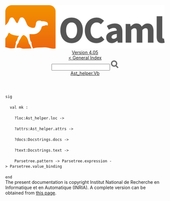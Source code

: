 <!-- ((! set title API !)) ((! set documentation !)) ((! set api !)) ((! set nobreadcrumb !)) -->
<div class="api"><header><nav class="toc brand"><a class="brand" href="https://ocaml.org/"><img src="colour-logo-gray.svg" class="svg" alt="OCaml"></a></nav><nav class="toc"><div class="toc_version"><a href="/docs" id="version-select">Version 4.05</a></div><a href="index.html">&lt; General Index</a><div class="api_search"><input type="text" name="apisearch" id="api_search" oninput="mySearch(false);" onkeypress="this.oninput();" onclick="this.oninput();" onpaste="this.oninput();">
<img src="search_icon.svg" alt="Search" class="svg" onclick="mySearch(false)"></div>
<div id="search_results"></div><div class="toc_title"><a href="Ast_helper.Vb.html">Ast_helper.Vb</a></div><ul></ul></nav></header>
<code class="code"><span class="keyword">sig</span><br>
&nbsp;&nbsp;<span class="keyword">val</span>&nbsp;mk&nbsp;:<br>
&nbsp;&nbsp;&nbsp;&nbsp;?loc:<span class="constructor">Ast_helper</span>.loc&nbsp;<span class="keywordsign">-&gt;</span><br>
&nbsp;&nbsp;&nbsp;&nbsp;?attrs:<span class="constructor">Ast_helper</span>.attrs&nbsp;<span class="keywordsign">-&gt;</span><br>
&nbsp;&nbsp;&nbsp;&nbsp;?docs:<span class="constructor">Docstrings</span>.docs&nbsp;<span class="keywordsign">-&gt;</span><br>
&nbsp;&nbsp;&nbsp;&nbsp;?text:<span class="constructor">Docstrings</span>.text&nbsp;<span class="keywordsign">-&gt;</span><br>
&nbsp;&nbsp;&nbsp;&nbsp;<span class="constructor">Parsetree</span>.pattern&nbsp;<span class="keywordsign">-&gt;</span>&nbsp;<span class="constructor">Parsetree</span>.expression&nbsp;<span class="keywordsign">-&gt;</span>&nbsp;<span class="constructor">Parsetree</span>.value_binding<br>
<span class="keyword">end</span></code><div class="copyright">The present documentation is copyright Institut National de Recherche en Informatique et en Automatique (INRIA). A complete version can be obtained from <a href="http://caml.inria.fr/pub/docs/manual-ocaml/">this page</a>.</div></div>